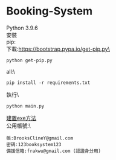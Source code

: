 # Booking-System
Python 3.9.6\
安裝\
pip:\
下載:https://bootstrap.pypa.io/get-pip.py\
```console
python get-pip.py
```
all:\
```console
pip install -r requirements.txt
```
執行\
```console
python main.py
```
[建置exe方法](BUILD.md)\
公用帳號:\
```
帳:BrooksClineY@gmail.com
密碼:123booksystem123
備援信箱:frakwu@gmail.com (認證身分用)
```
